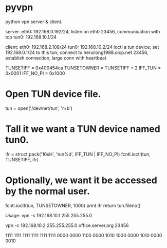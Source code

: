 pyvpn
=====

python vpn server & client.

server:
eth0: 192.168.0.192/24, listen on eth0 23456, communication with tcp
tun0: 192.168.10.1/24


client:
eth0: 192.168.2.108/24
tun0: 192.168.10.2/24
ioctl a tun device;
set 192.168.0.1/24 to this tun;
connect to heruilong1988.oicp.net 23456, establish connection, large conn with heartbeat

TUNSETIFF = 0x400454ca
TUNSETOWNER = TUNSETIFF + 2
IFF_TUN = 0x0001
IFF_NO_PI = 0x1000

# Open TUN device file.
tun = open('/dev/net/tun', 'r+b')
# Tall it we want a TUN device named tun0.
ifr = struct.pack('16sH', 'tun%d', IFF_TUN | IFF_NO_PI)
fcntl.ioctl(tun, TUNSETIFF, ifr)
# Optionally, we want it be accessed by the normal user.
fcntl.ioctl(tun, TUNSETOWNER, 1000)
print ifr
return tun.fileno()


Usage:
vpn -s 192.168.10.1 255.255.255.0

vpn -c 192.168.10.2 255.255.255.0 office.server.org 23456

1111 1111	1111 1111	1111 1111	0000 0000
1100 0000	1010 1000	0000 1010	0000 0010


